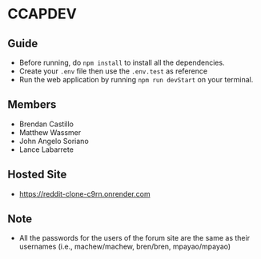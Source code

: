 # CCAPDEV

## Guide
- Before running, do ```npm install``` to install all the dependencies.
- Create your ```.env``` file then use the ```.env.test``` as reference
- Run the web application by running ```npm run devStart``` on your terminal.

## Members
- Brendan Castillo
- Matthew Wassmer 
- John Angelo Soriano
- Lance Labarrete

## Hosted Site
- https://reddit-clone-c9rn.onrender.com


## Note
- All the passwords for the users of the forum site are the same as their usernames (i.e., machew/machew, bren/bren, mpayao/mpayao)